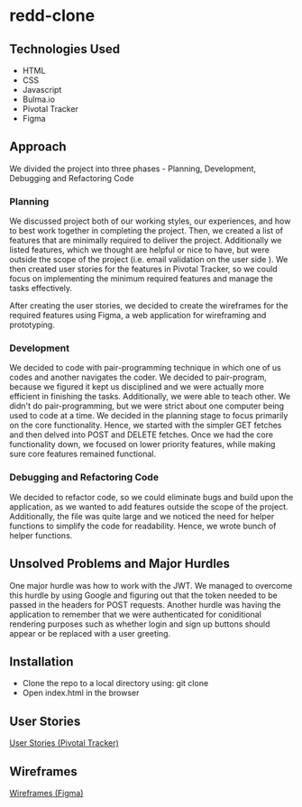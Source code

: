 # redd-clone

## Technologies Used
* HTML
* CSS
* Javascript
* Bulma.io
* Pivotal Tracker
* Figma

## Approach

We divided the project into three phases - Planning, Development, Debugging and Refactoring Code

### Planning
We discussed project both of our working styles, our experiences, and how to best work together in completing the project.
Then, we created a list of features that are minimally required to deliver the project. Additionally we listed features, which we thought are helpful or nice to have, but were outside the scope of the project (i.e. email validation on the user side ).  We then created user stories for the features in Pivotal Tracker, so we could focus on implementing the minimum required features and manage the tasks effectively.

After creating the user stories, we decided to create the wireframes for the required features using Figma, a web application for wireframing and prototyping.

### Development
We decided to code with pair-programming technique in which one of us codes and another navigates the coder. We decided to pair-program, because we figured it kept us disciplined and we were actually more efficient in finishing the tasks. Additionally, we were able to teach other.  We didn't do pair-programming, but we were strict about one computer being used to code at a time.
We decided in the planning stage to focus primarily on the core functionality. Hence, we started with the simpler  GET fetches and then delved into POST and DELETE fetches. Once we had the core functionality down, we focused on lower priority features, while making sure core features remained functional.

### Debugging and Refactoring Code
We decided to refactor code, so we could eliminate bugs and build upon the application, as we wanted to add features outside the scope of the project. Additionally, the file was quite large and we noticed the need for helper functions to simplify the code for readability. Hence, we wrote bunch of helper functions.

## Unsolved Problems and Major Hurdles
One major hurdle was how to work with the JWT. We managed to overcome this hurdle by using Google and figuring out that the token needed to be passed in the headers for POST requests. Another hurdle was having the application to remember that we were authenticated for coniditional rendering purposes such as whether login and sign up buttons should appear or be replaced with a user greeting.

## Installation
* Clone the repo to a local directory using: git clone <clone link>
* Open index.html in the browser

## User Stories
[User Stories (Pivotal Tracker)](https://www.pivotaltracker.com/n/projects/2400266)

## Wireframes
[Wireframes (Figma)](https://www.figma.com/file/CMN8EEv8dqMifxlgwgM5ru/ReddClone?node-id=17%3A4)
